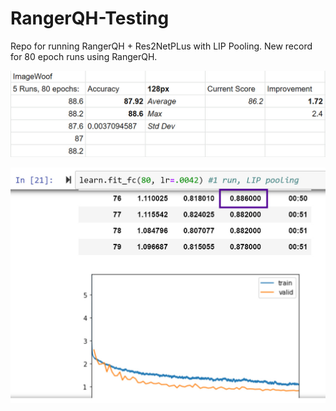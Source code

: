 # RangerQH-Testing
Repo for running RangerQH + Res2NetPLus with LIP Pooling.  New record for 80 epoch runs using RangerQH.

![new record](woof80-record.jpg)

![max result](woof80-8860.jpg)

